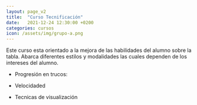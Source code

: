 ```yaml
---
layout: page_v2
title:  "Curso Tecnificación"
date:   2021-12-24 12:30:00 +0200
categories: cursos
icon: /assets/img/grupo-a.png
---
```


Este curso esta orientado a la mejora de las habilidades del alumno sobre la tabla.
Abarca diferentes estilos y modalidades las cuales dependen de los intereses del alumno.

- Progresión en trucos:

- Velocidaded 

- Tecnicas de visualización
